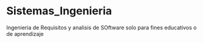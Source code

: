 # Sistemas_Ingenieria
Ingenieria de Requisitos y analisis de SOftware
solo para fines educativos o de aprendizaje
